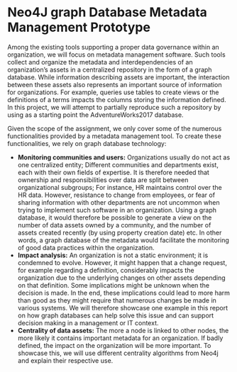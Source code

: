 # Neo4J graph Database Metadata Management Prototype

Among the existing tools supporting a proper data governance within an organization, we will focus on metadata management software. Such tools collect and organize the metadata and interdependencies of an organization’s assets in a centralized repository in the form of a graph database. While information describing assets are important, the interaction between these assets also represents an important source of information for organizations. For example, queries use tables to create views or the definitions of a terms impacts the columns storing the information defined. In this project, we will attempt to partially reproduce such a repository by using as a starting point the AdventureWorks2017 database.

Given the scope of the assignment, we only cover some of the numerous functionalities provided by a metadata management tool. 
To create these functionalities, we rely on graph database technology: 
- **Monitoring communities and users:** Organizations usually do not act as one centralized entity; Different communities and departments exist, each with their own fields of expertise. It is therefore needed that ownership and responsibilities over data are split between organizational subgroups; For instance, HR maintains control over the HR data. However, resistance to change from employees, or fear of sharing information with other departments are not uncommon when trying to implement such software in an organization. Using a graph database, it would therefore be possible to generate a view on the number of data assets owned by a community, and the number of assets created recently (by using property creation date) etc. In other words, a graph database of the metadata would facilitate the monitoring of good data practices within the organization.
- **Impact analysis:** An organization is not a static environment; it is condemned to evolve. However, it might happen that a change request, for example regarding a definition, considerably impacts the organization due to the underlying changes on other assets depending on that definition. Some implications might be unknown when the decision is made. In the end, these implications could lead to more harm than good as they might require that numerous changes be made in various systems. We will therefore showcase one example in this report on how graph databases can help solve this issue and can support decision making in a management or IT context.
- **Centrality of data assets:** The more a node is linked to other nodes, the more likely it contains important metadata for an organization. If badly defined, the impact on the organization will be more important. To showcase this, we will use different centrality algorithms from Neo4j and explain their respective use.
